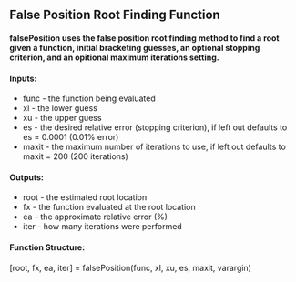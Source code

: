 ## False Position Root Finding Function
#### falsePosition uses the false position root finding method to find a root given a function, initial bracketing guesses, an optional stopping criterion, and an opitional maximum iterations setting.
#### Inputs:
* func - the function being evaluated
* xl - the lower guess
* xu - the upper guess
* es - the desired relative error (stopping criterion), if left out defaults to es = 0.0001 (0.01% error)
* maxit - the maximum number of iterations to use, if left out defaults to maxit = 200 (200 iterations)
#### Outputs:
* root - the estimated root location
* fx - the function evaluated at the root location
* ea - the approximate relative error (%)
* iter - how many iterations were performed
#### Function Structure:
[root, fx, ea, iter] = falsePosition(func, xl, xu, es, maxit, varargin)
